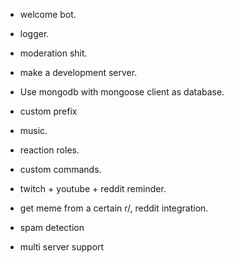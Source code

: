  - welcome bot.
 - logger.
 - moderation shit.
 - make a development server.
 - Use mongodb with mongoose client as database.
 - custom prefix
 - music.
 - reaction roles.
 - custom commands.
 - twitch + youtube + reddit reminder.
 - get meme from a certain r/, reddit integration.
 - spam detection
 
 - multi server support